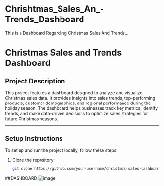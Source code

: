 # Chrishtmas_Sales_An_-Trends_Dashboard
This is a Dashboard Regarding Christmas Sales And Trends...

# Christmas Sales and Trends Dashboard

## Project Description
This project features a dashboard designed to analyze and visualize Christmas sales data. It provides insights into sales trends, top-performing products, customer demographics, and regional performance during the holiday season. The dashboard helps businesses track key metrics, identify trends, and make data-driven decisions to optimize sales strategies for future Christmas seasons.

---

## Setup Instructions

To set up and run the project locally, follow these steps:

1. Clone the repository:
   ```bash
   git clone https://github.com/your-username/christmas-sales-dashboard.git

##DASHBOARD
![image](https://github.com/user-attachments/assets/a41c339d-9560-4b4c-b459-8d81cf4b67b3)

